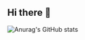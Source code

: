## Hi there 👋


![Anurag's GitHub stats](https://github-readme-stats.vercel.app/api?username=TheGreatPintoJ&show_icons=true&theme=great_gatsby)